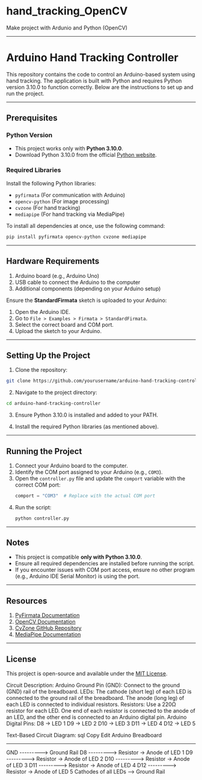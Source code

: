 # hand_tracking_OpenCV
Make project with Ardunio and Python (OpenCV)

-------------------------------------------------------------------

# Arduino Hand Tracking Controller

This repository contains the code to control an Arduino-based system using hand tracking. The application is built with Python and requires Python version 3.10.0 to function correctly. Below are the instructions to set up and run the project.

---

## Prerequisites

### **Python Version**
- This project works only with **Python 3.10.0**.
- Download Python 3.10.0 from the official [Python website](https://www.python.org/downloads/release/python-3100/).

### **Required Libraries**
Install the following Python libraries:
- `pyfirmata` (For communication with Arduino)
- `opencv-python` (For image processing)
- `cvzone` (For hand tracking)
- `mediapipe` (For hand tracking via MediaPipe)

To install all dependencies at once, use the following command:
```bash
pip install pyfirmata opencv-python cvzone mediapipe
```

---

## Hardware Requirements

1. Arduino board (e.g., Arduino Uno)
2. USB cable to connect the Arduino to the computer
3. Additional components (depending on your Arduino setup)

Ensure the **StandardFirmata** sketch is uploaded to your Arduino:
1. Open the Arduino IDE.
2. Go to `File > Examples > Firmata > StandardFirmata`.
3. Select the correct board and COM port.
4. Upload the sketch to your Arduino.

---

## Setting Up the Project

1. Clone the repository:
```bash
git clone https://github.com/yourusername/arduino-hand-tracking-controller.git
```

2. Navigate to the project directory:
```bash
cd arduino-hand-tracking-controller
```

3. Ensure Python 3.10.0 is installed and added to your PATH.

4. Install the required Python libraries (as mentioned above).

---

## Running the Project

1. Connect your Arduino board to the computer.
2. Identify the COM port assigned to your Arduino (e.g., `COM3`).
3. Open the `controller.py` file and update the `comport` variable with the correct COM port:
   ```python
   comport = "COM3"  # Replace with the actual COM port
   ```
4. Run the script:
   ```bash
   python controller.py
   ```

---

## Notes

- This project is compatible **only with Python 3.10.0**.
- Ensure all required dependencies are installed before running the script.
- If you encounter issues with COM port access, ensure no other program (e.g., Arduino IDE Serial Monitor) is using the port.

---

## Resources

1. [PyFirmata Documentation](https://github.com/tino/pyFirmata)
2. [OpenCV Documentation](https://docs.opencv.org/)
3. [CvZone GitHub Repository](https://github.com/cvzone/cvzone)
4. [MediaPipe Documentation](https://google.github.io/mediapipe/solutions/hands)

---

## License

This project is open-source and available under the [MIT License](LICENSE).


Circuit Description:
Arduino Ground Pin (GND): Connect to the ground (GND) rail of the breadboard.
LEDs:
The cathode (short leg) of each LED is connected to the ground rail of the breadboard.
The anode (long leg) of each LED is connected to individual resistors.
Resistors: Use a 220Ω resistor for each LED. One end of each resistor is connected to the anode of an LED, and the other end is connected to an Arduino digital pin.
Arduino Digital Pins:
D8 → LED 1
D9 → LED 2
D10 → LED 3
D11 → LED 4
D12 → LED 5



Text-Based Circuit Diagram:
sql
Copy
Edit
Arduino       Breadboard
-------       -----------
 GND ---------> Ground Rail
 D8  ---------> Resistor → Anode of LED 1
 D9  ---------> Resistor → Anode of LED 2
 D10 ---------> Resistor → Anode of LED 3
 D11 ---------> Resistor → Anode of LED 4
 D12 ---------> Resistor → Anode of LED 5
 Cathodes of all LEDs --> Ground Rail
